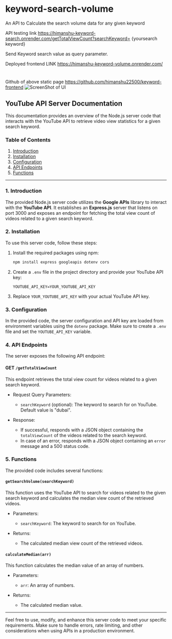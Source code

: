 # keyword-search-volume
An API to Calculate the search volume data for any given keyword


API testing link 
https://himanshu-keyword-search.onrender.com/getTotalViewCount?searchKeyword= {yoursearch keyword}

Send Keyword search value as query parameter.

Deployed frontend LINK
https://himanshu-keyword-volume.onrender.com/
#
Github of above static page 
https://github.com/himanshu22500/keyword-frontend
![ScreenShot of UI](https://github.com/himanshu22500/keyword-search-volume/assets/78587168/40c12bdf-87df-407e-a10d-a4740a467a3b)


## YouTube API Server Documentation

This documentation provides an overview of the Node.js server code that interacts with the YouTube API to retrieve video view statistics for a given search keyword.

### Table of Contents
1. [Introduction](#introduction)
2. [Installation](#installation)
3. [Configuration](#configuration)
4. [API Endpoints](#api-endpoints)
5. [Functions](#functions)

---

### 1. Introduction <a name="introduction"></a>

The provided Node.js server code utilizes the **Google APIs** library to interact with the **YouTube API**. It establishes an **Express.js** server that listens on port 3000 and exposes an endpoint for fetching the total view count of videos related to a given search keyword.

### 2. Installation <a name="installation"></a>

To use this server code, follow these steps:

1. Install the required packages using npm:

   ```bash
   npm install express googleapis dotenv cors
   ```

2. Create a `.env` file in the project directory and provide your YouTube API key:

   ```
   YOUTUBE_API_KEY=YOUR_YOUTUBE_API_KEY
   ```

3. Replace `YOUR_YOUTUBE_API_KEY` with your actual YouTube API key.

### 3. Configuration <a name="configuration"></a>

In the provided code, the server configuration and API key are loaded from environment variables using the `dotenv` package. Make sure to create a `.env` file and set the `YOUTUBE_API_KEY` variable.

### 4. API Endpoints <a name="api-endpoints"></a>

The server exposes the following API endpoint:

#### GET `/getTotalViewCount`

This endpoint retrieves the total view count for videos related to a given search keyword.

- Request Query Parameters:
  - `searchKeyword` (optional): The keyword to search for on YouTube. Default value is "dubai".

- Response:
  - If successful, responds with a JSON object containing the `totalViewCount` of the videos related to the search keyword.
  - In case of an error, responds with a JSON object containing an `error` message and a 500 status code.

### 5. Functions <a name="functions"></a>

The provided code includes several functions:

#### `getSearchVolume(searchKeyword)`

This function uses the YouTube API to search for videos related to the given search keyword and calculates the median view count of the retrieved videos.

- Parameters:
  - `searchKeyword`: The keyword to search for on YouTube.

- Returns:
  - The calculated median view count of the retrieved videos.

#### `calculateMedian(arr)`

This function calculates the median value of an array of numbers.

- Parameters:
  - `arr`: An array of numbers.

- Returns:
  - The calculated median value.

---

Feel free to use, modify, and enhance this server code to meet your specific requirements. Make sure to handle errors, rate limiting, and other considerations when using APIs in a production environment.
